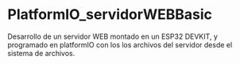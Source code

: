 # PlatformIO_servidorWEBBasic
Desarrollo de un servidor WEB montado en un ESP32 DEVKIT, y programado en platformIO con los los archivos del servidor desde el sistema de archivos.
